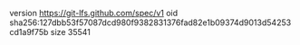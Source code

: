 version https://git-lfs.github.com/spec/v1
oid sha256:127dbb53f57087dcd980f9382831376fad82e1b09374d9013d54253cd1a9f75b
size 35541

